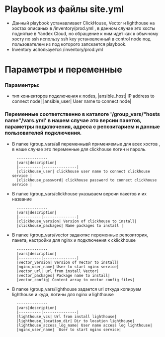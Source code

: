 # Playbook из файлы site.yml
- Данный playbook устанавливает ClickHouse, Vector и lighthouse на хостах описаных в /inventory/prod.yml , в данном случае это хосты поднятые в Yandex Cloud, но обращение к ним идет как к обычному хосту по ssh использу ssh key установленный в control node под пользователем из под которого запскается playbook.
- Inventory используется /inventory/prod.yml

# Параметры и переменные
### Параментры: 
- тип коннекторов подключения к nodes,
        |ansible_host| IP address to connect node|
        |ansible_user| User name to connect node|
### Переменные соответственно в каталоге '/group_vars/"hosts name"/vars.yml' в нашем случае это версии пакетов, параметры подключения, адреса с репозитарием и данные пользователей подключения.

- В папке /group_vars/all переменнывй применяемые для всех хостов , в наше случае это переменные для clickhouse логин и пароль.
        
        --------------
        |vars|description|
        |----------|---------------|
        |clickhouse_user| clickhouse user name to connect clickhouse service |
        |clickhouse_password| clickhouse password to connect clickhouse service |

- В папке /group_vars/clickhouse указываем версии пакетов и их название
        
        --------------
        |vars|description|
        |----------|---------------|
        |clickhouse_version| Version of clickhouse to install|
        |clickhouse_packages| Name packages to install |

- В папке /group_vars/vector задаютяс переменные репозитория, пакета, настройки для nginx и подключения к cklickhouse
        
        --------------
        |vars|description|
        |----------|---------------|
        |vector_version| Version of Vector to install|
        |nginx_user_name| User to start nginx service|
        |vector_url| url from install Vector|
        |vector_packages| Package name to install|
        |vector_config| Content array to vector config files|

- В папке /group_vars/lighthouse задается url откуда копируем lighthouse и куда, логины для nginx и lighthouse

        --------------
        |vars|description|
        |----------|---------------|
        |lighthouse_vcs| Url from install lighthouse|
        |lighthouse_location_dir| Dir to location lighthouse|
        |lighthouse_access_log_name| User name access log lighthouse|
        |nginx_user_name|  User to start nginx service|
